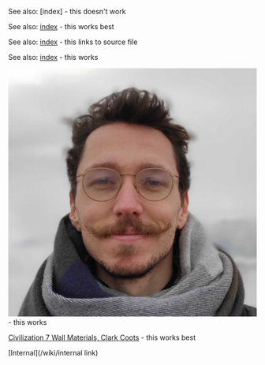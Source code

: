 See also: [index] - this doesn't work

See also: [index](/wiki/index) - this works best

See also: [index](/wiki/index.md) - this links to source file

See also: [index](/wiki/index.html) - this works

![02-01-2023](/img/02-01-2023.jpg) - this works

[Civilization 7 Wall Materials, Clark Coots](https://www.artstation.com/artwork/8BPKKQ) - this works best

[Internal](/wiki/internal link)
